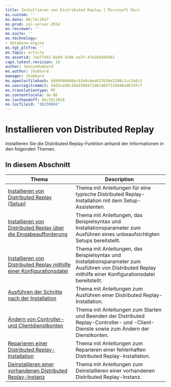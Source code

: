 ```yaml
---
title: Installieren von Distributed Replay | Microsoft Docs
ms.custom: ''
ms.date: 06/14/2017
ms.prod: sql-server-2014
ms.reviewer: ''
ms.suite: ''
ms.technology:
- database-engine
ms.tgt_pltfrm: ''
ms.topic: article
ms.assetid: 7ab77d42-8e84-4396-aa7f-47e2b84d59b2
caps.latest.revision: 10
author: JennieHubbard
ms.author: jhubbard
manager: jhubbard
ms.openlocfilehash: b6b9506666ec93e9c6ee637638e2290c1cc24dc3
ms.sourcegitcommit: 5dd5cad0c1bbd308471d6c885f516948ad67dfcf
ms.translationtype: MT
ms.contentlocale: de-DE
ms.lasthandoff: 06/19/2018
ms.locfileid: "36159666"
---
```

# <a name="install-distributed-replay"></a>Installieren von Distributed Replay
  Installieren Sie die Distributed Replay-Funktion anhand der Informationen in den folgenden Themen.  
  
## <a name="in-this-section"></a>In diesem Abschnitt  
  
|Thema|Description|  
|-----------|-----------------|  
|[Installieren von Distributed Replay &#40;Setup&#41;](../../sql-server/install/install-distributed-replay-setup.md)|Thema mit Anleitungen für eine typische Distributed Replay-Installation mit dem Setup-Assistenten.|  
|[Installieren von Distributed Replay über die Eingabeaufforderung](install-distributed-replay-overview.md)|Thema mit Anleitungen, das Beispielsyntax und Installationsparameter zum Ausführen eines unbeaufsichtigten Setups bereitstellt.|  
|[Installieren von Distributed Replay mithilfe einer Konfigurationsdatei](../../sql-server/install/install-distributed-replay-using-a-configuration-file.md)|Thema mit Anleitungen, das Beispielsyntax und Installationsparameter zum Ausführen von Distributed Replay mithilfe einer Konfigurationsdatei bereitstellt.|  
|[Ausführen der Schritte nach der Installation](complete-the-post-installation-steps.md)|Thema mit Anleitungen zum Ausführen einer Distributed Replay-Installation.|  
|[Ändern von Controller- und Clientdienstkonten](modify-the-controller-and-client-services-accounts.md)|Thema mit Anleitungen zum Starten und Beenden der Distributed Replay-Controller- und -Client-Dienste sowie zum Ändern der Dienstkonten.|  
|[Reparieren einer Distributed Replay-Installation](../../sql-server/install/repair-a-distributed-replay-installation.md)|Thema mit Anleitungen zum Reparieren einer fehlerhaften Distributed Replay-Installation.|  
|[Deinstallieren einer vorhandenen Distributed Replay-Instanz](../../sql-server/install/uninstall-an-existing-instance-of-distributed-replay.md)|Thema mit Anleitungen zum Deinstallieren einer vorhandenen Distributed Replay-Instanz.|  
  
  